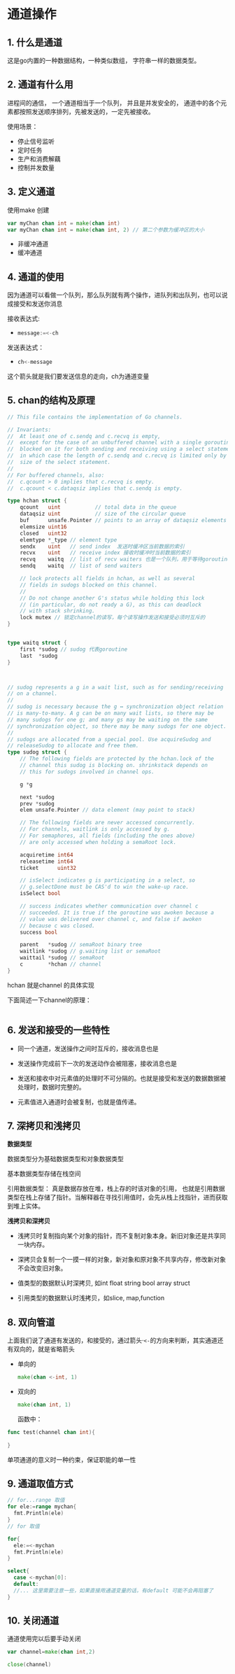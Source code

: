 # 通道操作



## 1. 什么是通道

这是go内置的一种数据结构，一种类似数组， 字符串一样的数据类型。



## 2. 通道有什么用

进程间的通信， 一个通道相当于一个队列， 并且是并发安全的， 通道中的各个元素都按照发送顺序排列，先被发送的，一定先被接收。

使用场景：

* 停止信号监听
* 定时任务
* 生产和消费解藕
* 控制并发数量







## 3. 定义通道



使用make 创建

```go
var myChan chan int = make(chan int)
var myChan chan int = make(chan int, 2) // 第二个参数为缓冲区的大小
```

* 非缓冲通道
* 缓冲通道

## 4. 通道的使用

因为通道可以看做一个队列，那么队列就有两个操作，进队列和出队列，也可以说成接受和发送你消息



接收表达式:

* ```go
  message:=<-ch
  ```

发送表达式：

* ```go
  ch<-message
  ```



这个箭头就是我们要发送信息的走向，ch为通道变量



## 5. chan的结构及原理

```go
// This file contains the implementation of Go channels.

// Invariants:
//  At least one of c.sendq and c.recvq is empty,
//  except for the case of an unbuffered channel with a single goroutine
//  blocked on it for both sending and receiving using a select statement,
//  in which case the length of c.sendq and c.recvq is limited only by the
//  size of the select statement.
//
// For buffered channels, also:
//  c.qcount > 0 implies that c.recvq is empty.
//  c.qcount < c.dataqsiz implies that c.sendq is empty.

type hchan struct {
	qcount   uint           // total data in the queue
	dataqsiz uint           // size of the circular queue
	buf      unsafe.Pointer // points to an array of dataqsiz elements 有缓冲时存储数据
	elemsize uint16
	closed   uint32 
	elemtype *_type // element type
	sendx    uint   // send index  发送时缓冲区当前数据的索引
	recvx    uint   // receive index 接收时缓冲时当前数据的索引
	recvq    waitq  // list of recv waiters 也是一个队列，用于等待goroutine的接收数据
	sendq    waitq  // list of send waiters

	// lock protects all fields in hchan, as well as several
	// fields in sudogs blocked on this channel.
	//
	// Do not change another G's status while holding this lock
	// (in particular, do not ready a G), as this can deadlock
	// with stack shrinking.
	lock mutex // 锁定channel的读写，每个读写操作发送和接受必须时互斥的
}


type waitq struct {
	first *sudog // sudog 代表goroutine
	last  *sudog
}



// sudog represents a g in a wait list, such as for sending/receiving
// on a channel.
//
// sudog is necessary because the g ↔ synchronization object relation
// is many-to-many. A g can be on many wait lists, so there may be
// many sudogs for one g; and many gs may be waiting on the same
// synchronization object, so there may be many sudogs for one object.
//
// sudogs are allocated from a special pool. Use acquireSudog and
// releaseSudog to allocate and free them.
type sudog struct {
	// The following fields are protected by the hchan.lock of the
	// channel this sudog is blocking on. shrinkstack depends on
	// this for sudogs involved in channel ops.

	g *g

	next *sudog
	prev *sudog
	elem unsafe.Pointer // data element (may point to stack)

	// The following fields are never accessed concurrently.
	// For channels, waitlink is only accessed by g.
	// For semaphores, all fields (including the ones above)
	// are only accessed when holding a semaRoot lock.

	acquiretime int64
	releasetime int64
	ticket      uint32

	// isSelect indicates g is participating in a select, so
	// g.selectDone must be CAS'd to win the wake-up race.
	isSelect bool

	// success indicates whether communication over channel c
	// succeeded. It is true if the goroutine was awoken because a
	// value was delivered over channel c, and false if awoken
	// because c was closed.
	success bool

	parent   *sudog // semaRoot binary tree
	waitlink *sudog // g.waiting list or semaRoot
	waittail *sudog // semaRoot
	c        *hchan // channel
}
```



hchan 就是channel 的具体实现



下面简述一下channel的原理：

```go
```





## 6. 发送和接受的一些特性



* 同一个通道，发送操作之间时互斥的，接收消息也是

* 发送操作完成前下一次的发送动作会被阻塞，接收消息也是
* 发送和接收中对元素值的处理时不可分隔的。也就是接受和发送的数据数据被处理时，数据时完整的。
* 元素值进入通道时会被复制，也就是值传递。







## 7. 深拷贝和浅拷贝

**数据类型**

数据类型分为基础数据类型和对象数据类型

基本数据类型存储在栈空间

引用数据类型： 真是数据存放在堆，栈上存的时该对象的引用， 也就是引用数据类型在栈上存储了指针。当解释器在寻找引用值时，会先从栈上找指针，进而获取到堆上实体。



**浅拷贝和深拷贝**



* 浅拷贝时复制指向某个对象的指针，而不复制对象本身。新旧对象还是共享同一块内存。
* 深拷贝会复制一个一摸一样的对象，新对象和原对象不共享内存，修改新对象不会改变旧对象。

* 值类型的数据默认时深拷贝, 如int float string bool array struct
* 引用类型的数据默认时浅拷贝，如slice, map,function







## 8. 双向管道



上面我们说了通道有发送的，和接受的，通过箭头·`<-`的方向来判断，其实通道还有双向的，就是省略箭头



* 单向的

  ```go
  make(chan <-int, 1)
  ```

* 双向的

  ```go
  make(chan int, 1)
  ```

  函数中：

```go
func test(channel chan int){
  
}
```

单项通道的意义时一种约束，保证职能的单一性



## 9. 通道取值方式



```go
// for...range 取值
for ele:=range mychan{
  fmt.Println(ele)
}
// for 取值

for{
  ele:=<-mychan
  fmt.Println(ele)
}

select{
  case <-mychan[0]:
  default:
  //... 这里需要注意一些，如果直接用通道变量的话，有default 可能不会再阻塞了
}


```







## 10. 关闭通道



通道使用完以后要手动关闭

```go
var channel=make(chan int,2)

close(channel)
```

